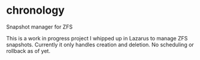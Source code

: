 # chronology
Snapshot manager for ZFS

This is a work in progress project I whipped up in Lazarus to manage ZFS snapshots.  Currently it only handles creation and deletion.  No scheduling or rollback as of yet.
